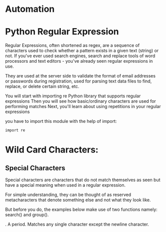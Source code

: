 # Automation

# Python Regular Expression
Regular Expressions, often shortened as regex, are a sequence of characters used to check whether a pattern exists in a given text (string) or not.
If you've ever used search engines, search and replace tools of word processors and text editors - you've already seen regular expressions in use.

They are used at the server side to validate the format of email addresses or passwords during registration, used for parsing text data files to find, replace, or delete certain string, etc.

You will start with importing re Python library that supports regular expressions Then you will see how basic/ordinary characters are used for performing matches Next, you'll learn about using repetitions in your regular expressions

you have to import this module with the help of import:

`import re`

# Wild Card Characters: 
## Special Characters
Special characters are characters that do not match themselves as seen but have a special meaning when used in a regular expression.

For simple understanding, they can be thought of as reserved metacharacters that denote something else and not what they look like.

But before you do, the examples below make use of two functions namely: search() and group().

. A period. Matches any single character except the newline character.